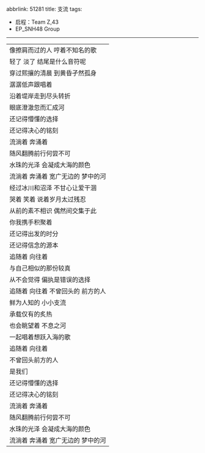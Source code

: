 abbrlink: 51281
title: 支流
tags:
  - 启程：Team Z,43
  - EP_SNH48 Group
---
|      |
|--|
|像擦肩而过的人 哼着不知名的歌|
|轻了 淡了 结尾是什么音符呢|
|穿过熙攘的清晨 到黄昏孑然孤身|
|潺潺低声跟唱着|
|沿着堤岸走到尽头转折|
|眼底澄澈忽而汇成河|
|还记得懵懂的选择|
|还记得决心的铭刻|
|流淌着 奔涌着|
|随风翻腾前行何尝不可|
|水珠的光泽 会凝成大海的颜色|
|流淌着 奔涌着 宽广无边的 梦中的河|
|经过冰川和沼泽 不甘心让爱干涸|
|哭着 笑着 说着岁月太过残忍|
|从前的素不相识 偶然间交集于此|
|你我携手积聚着|
|还记得出发的时分|
|还记得信念的源本|
|追随着 向往着|
|与自己相似的那份较真|
|从不会觉得 偏执是错误的选择|
|追随着 向往着 不曾回头的 前方的人|
|鲜为人知的 小小支流|
|承载仅有的炙热|
|也会眺望着 不息之河|
|一起唱着想跃入海的歌|
|追随着 向往着|
|不曾回头前方的人|
|是我们|
|还记得懵懂的选择|
|还记得决心的铭刻|
|流淌着 奔涌着|
|随风翻腾前行何尝不可|
|水珠的光泽 会凝成大海的颜色|
|流淌着 奔涌着 宽广无边的 梦中的河|
